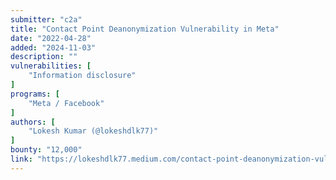 ```yaml
---
submitter: "c2a"
title: "Contact Point Deanonymization Vulnerability in Meta"
date: "2022-04-28"
added: "2024-11-03"
description: ""
vulnerabilities: [
    "Information disclosure"
]
programs: [
    "Meta / Facebook"
]
authors: [
    "Lokesh Kumar (@lokeshdlk77)"
]
bounty: "12,000"
link: "https://lokeshdlk77.medium.com/contact-point-deanonymization-vulnerability-in-meta-90d575c4d8ef"
---
```




